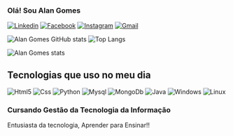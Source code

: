 ### Olá! Sou Alan Gomes

[![Linkedin](https://img.shields.io/badge/LinkedIn-0077B5?style=for-the-badge&logo=linkedin&logoColor=white)](https://linkedin.com/in/alangomes)    [![Facebook](https://img.shields.io/badge/Facebook-1877F2?style=for-the-badge&logo=facebook&logoColor=white)](https://facebook.com/profile.php?id=100054348926993)    [![Instagram](https://img.shields.io/badge/Instagram-E4405F?style=for-the-badge&logo=instagram&logoColor=white)](https://instagram.com/gomes_aln)     [![Gmail](https://img.shields.io/badge/Gmail-D14836?style=for-the-badge&logo=gmail&logoColor=white)](alangomess1997@gmail.com)


![Alan Gomes GitHub stats](https://github-readme-stats.vercel.app/api?username=agn97&show_icons=true&theme=dracula)
![Top Langs](https://github-readme-stats.vercel.app/api/top-langs/?username=agn97&hide_progress=true)

![Alan Gomes stats](https://github-readme-stats.vercel.app/api/top-langs/?username=agn97&theme=blue-green)


## Tecnologias que uso no meu dia 

<div style='display: inline-block'<br/>
  <img aling="center" alt="Html5" src="https://img.shields.io/badge/HTML5-E34F26?style=for-the-badge&logo=html5&logoColor=white"/>
  <img aling="center" alt="Css" src="https://img.shields.io/badge/CSS-239120?&style=for-the-badge&logo=css3&logoColor=white"/>
  <img aling="center" alt="Python" src="https://img.shields.io/badge/Python-14354C?style=for-the-badge&logo=python&logoColor=white"/>
  <img aling="center" alt="Mysql" src="https://img.shields.io/badge/MySQL-00000F?style=for-the-badge&logo=mysql&logoColor=white"/>
  <img aling="center" alt="MongoDb" src="https://img.shields.io/badge/MongoDB-4EA94B?style=for-the-badge&logo=mongodb&logoColor=white"/>
  <img aling="center" alt="Java" src="https://img.shields.io/badge/Java-ED8B00?style=for-the-badge&logo=openjdk&logoColor=white"/>
  <img aling="center" alt="Windows" src="https://img.shields.io/badge/Windows-0078D6?style=for-the-badge&logo=windows&logoColor=white"/>
  <img aling="center" alt="Linux" src="https://img.shields.io/badge/Linux-FCC624?style=for-the-badge&logo=linux&logoColor=black"/>
</div><br/> 


### Cursando Gestão da Tecnologia da Informação <br/>
Entusiasta da tecnologia, Aprender para Ensinar!!
